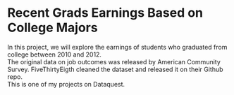 # Recent Grads Earnings Based on College Majors
In this project, we will explore the earnings of students who graduated from college between 2010 and 2012.  
The original data on job outcomes was released by American Community Survey. FiveThirtyEigth cleaned the dataset and released it on their Github repo.  
This is one of my projects on Dataquest.
